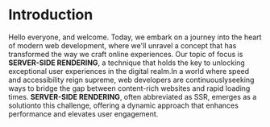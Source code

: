 # Introduction

Hello everyone, and welcome. Today, we embark on a journey into the heart of modern 
web development, where we'll unravel a concept that has transformed the way we craft online experiences.
Our topic of focus is **SERVER-SIDE RENDERING**, a technique that holds the key to unlocking exceptional user
 experiences in the digital realm.In a world where speed and accessibility reign supreme, web developers 
 are continuouslyseeking ways to bridge the gap between content-rich websites and rapid loading times.
 **SERVER-SIDE RENDERING**, often abbreviated as SSR, emerges as a solutionto this challenge, offering a
 dynamic approach that enhances performance and elevates user engagement.
